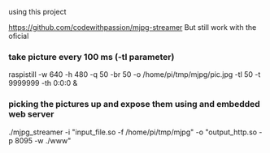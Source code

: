 using this project

https://github.com/codewithpassion/mjpg-streamer
But still work with the oficial


### take picture every 100 ms (-tl parameter)
raspistill -w 640 -h 480 -q 50 -br 50 -o /home/pi/tmp/mjpg/pic.jpg -tl 50 -t 9999999 -th 0:0:0 &

### picking the pictures up and expose them using and embedded web server
./mjpg_streamer -i "input_file.so -f /home/pi/tmp/mjpg" -o "output_http.so -p 8095 -w ./www"